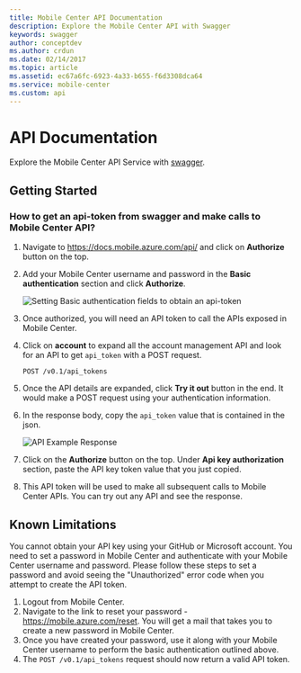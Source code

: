 ```yaml
---
title: Mobile Center API Documentation
description: Explore the Mobile Center API with Swagger
keywords: swagger
author: conceptdev
ms.author: crdun
ms.date: 02/14/2017
ms.topic: article
ms.assetid: ec67a6fc-6923-4a33-b655-f6d3308dca64
ms.service: mobile-center
ms.custom: api
---
```


# API Documentation

Explore the Mobile Center API Service with [swagger](https://docs.mobile.azure.com/api/).

## Getting Started

### How to get an api-token from swagger and make calls to Mobile Center API?
1. Navigate to https://docs.mobile.azure.com/api/ and click on **Authorize** button on the top.
2. Add your Mobile Center username and password in the **Basic authentication** section and click **Authorize**.

	![Setting Basic authentication fields to obtain an api-token](~/api-docs/images/authorization_noToken.PNG)

3. Once authorized, you will need an API token to call the APIs exposed in Mobile Center.
4. Click on **account** to expand all the account management API and look for an API  to get `api_token` with a POST request.

    `POST /v0.1/api_tokens`

5. Once the API details are expanded, click **Try it out** button in the end. It would make a POST request using your authentication information.
6. In the response body, copy the `api_token` value that is contained in the json.

	![API Example Response](~/api-docs/images/api_token_response.PNG)

7. Click on the **Authorize** button on the top. Under **Api key authorization** section, paste the API key token value that you just copied.
8. This API token will be used to make all subsequent calls to Mobile Center APIs. You can try out any API and see the response.

## Known Limitations

You cannot obtain your API key using your GitHub or Microsoft account. You need to set a password in Mobile Center and authenticate with your Mobile Center username and password. Please follow these steps to set a password and avoid seeing the "Unauthorized" error code when you attempt to create the API token.
  1. Logout from Mobile Center.
  2. Navigate to the link to reset your password - https://mobile.azure.com/reset. You will get a mail that takes you to create a new password in Mobile Center.
  3. Once you have created your password, use it along with your Mobile Center username to perform the basic authentication outlined above.
  4. The `POST /v0.1/api_tokens` request should now return a valid API token.